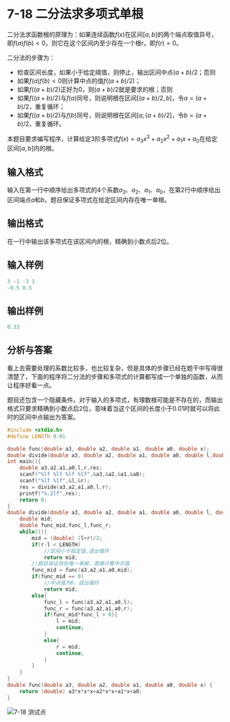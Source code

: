 # 7-18 二分法求多项式单根

二分法求函数根的原理为：如果连续函数$f(x)$在区间$[a,b]$的两个端点取值异号，即$f(a)f(b)<0$，则它在这个区间内至少存在一个根$r$，即$f(r)=0$​。

二分法的步骤为：

- 检查区间长度，如果小于给定阈值，则停止，输出区间中点$(a+b)/2$；否则
- 如果$f(a)f(b)<0$则计算中点的值$f((a+b)/2)$；
- 如果$f((a+b)/2)$正好为0，则$(a+b)/2$就是要求的根；否则
- 如果$f((a+b)/2)$与$f(a)$同号，则说明根在区间$[(a+b)/2,b]$，令$a=(a+b)/2$，重复循环；
- 如果$f((a+b)/2)$与$f(b)$同号，则说明根在区间$[a,(a+b)/2]$，令$b=(a+b)/2$，重复循环。

本题目要求编写程序，计算给定3阶多项式$f(x)=a_3x^3+a_2x^2+a_1x+a_0$在给定区间$[a,b]$内的根。

## 输入格式

输入在第一行中顺序给出多项式的4个系数$a_3$、$a_2$、$a_1$、$a_0$，在第2行中顺序给出区间端点$a$和$b$。题目保证多项式在给定区间内存在唯一单根。

## 输出格式

在一行中输出该多项式在该区间内的根，精确到小数点后2位。

## 输入样例

```c
3 -1 -3 1
-0.5 0.5
```

## 输出样例

```c
0.33
```

## 分析与答案

看上去需要处理的系数比较多，也比较复杂，但是具体的步骤已经在题干中写得很清楚了，下面的程序将二分法的步骤和多项式的计算都写成一个单独的函数，从而让程序好看一点。

题目还包含一个隐藏条件。对于输入的多项式，有理数根可能是不存在的，而输出格式只要求精确到小数点后2位，意味着当这个区间的长度小于0.01时就可以将此时的区间中点输出为答案。

```c
#include <stdio.h>
#define LENGTH 0.01

double func(double a3, double a2, double a1, double a0, double x);
double divide(double a3, double a2, double a1, double a0, double l,double r);
int main(){
    double a3,a2,a1,a0,l,r,res;
    scanf("%lf %lf %lf %lf",&a3,&a2,&a1,&a0);
    scanf("%lf %lf",&l,&r);
    res = divide(a3,a2,a1,a0,l,r);
    printf("%.2lf",res);
    return 0;
}
double divide(double a3, double a2, double a1, double a0, double l, double r){
    double mid;
    double func_mid,func_l,func_r;
    while(1){
        mid = (double) (l+r)/2;
        if(r-l < LENGTH)
            //区间小于指定值,退出循环
            return mid;
        //题目保证存在唯一单根，直接计算中点值
        func_mid = func(a3,a2,a1,a0,mid);
        if(func_mid == 0)
            //中点值为0，退出循环
            return mid;
        else{
            func_l = func(a3,a2,a1,a0,l);
            func_r = func(a3,a2,a1,a0,r);
            if(func_mid*func_l > 0){
                l = mid;
                continue;
            }
            else{
                r = mid;
                continue;
            }
        }
    }
}
double func(double a3, double a2, double a1, double a0, double x) {
    return (double) a3*x*x*x+a2*x*x+a1*x+a0;
}
```

![7-18 测试点](https://picb.waku.icu/picb/2024/05/13/202405131957537.png)